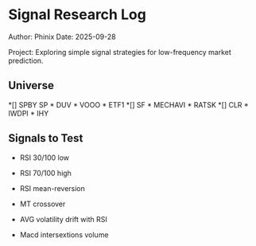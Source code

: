 # Signal Research Log

Author: Phinix
Date: 2025-09-28

Project: Exploring simple signal strategies for low-frequency market prediction.

## Universe
*[] SPBY SP * DUV * VOOO * ETF1
*[] SF * MECHAVI * RATSK
*[] CLR * IWDPI * IHY


## Signals to Test

- RSI 30/100 low
- RSI 70/100 high
- RSI mean-reversion
- MT crossover

- AVG volatility drift with RSI
- Macd intersextions volume